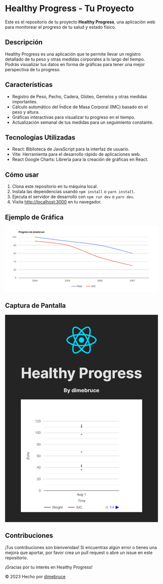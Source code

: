 # Healthy Progress - Tu Proyecto


Este es el repositorio de tu proyecto **Healthy Progress**, una aplicación web para monitorear el progreso de tu salud y estado físico. 

## Descripción

Healthy Progress es una aplicación que te permite llevar un registro detallado de tu peso y otras medidas corporales a lo largo del tiempo. Podrás visualizar tus datos en forma de gráficas para tener una mejor perspectiva de tu progreso.

## Características

- Registro de Peso, Pecho, Cadera, Glúteo, Gemelos y otras medidas importantes.
- Cálculo automático del Índice de Masa Corporal (IMC) basado en el peso y altura.
- Gráficas interactivas para visualizar tu progreso en el tiempo.
- Actualización semanal de tus medidas para un seguimiento constante.

## Tecnologías Utilizadas

- React: Biblioteca de JavaScript para la interfaz de usuario.
- Vite: Herramienta para el desarrollo rápido de aplicaciones web.
- React Google Charts: Librería para la creación de gráficas en React.

## Cómo usar

1. Clona este repositorio en tu máquina local.
2. Instala las dependencias usando `npm install` o `yarn install`.
3. Ejecuta el servidor de desarrollo con `npm run dev` o `yarn dev`.
4. Visita [http://localhost:3000](http://localhost:3000) en tu navegador.

## Ejemplo de Gráfica

![Ejemplo de Gráfica](public/grafica.png)

## Captura de Pantalla

![Captura de Pantalla](public/webapp.png)

## Contribuciones

¡Tus contribuciones son bienvenidas! Si encuentras algún error o tienes una mejora que aportar, por favor crea un pull request o abre un issue en este repositorio.


¡Gracias por tu interés en Healthy Progress!

© 2023 Hecho por [dimebruce](https://www.instagram.com/dimebruce)
